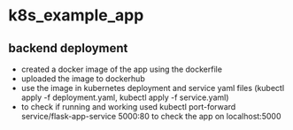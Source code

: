 # k8s_example_app
## backend deployment
  - created a docker image of the app using the dockerfile
  - uploaded the image to dockerhub
  - use the image in kubernetes deployment and service yaml files (kubectl apply -f deployment.yaml, kubectl apply -f service.yaml)
  - to check if running and working used kubectl port-forward service/flask-app-service 5000:80 to check the app on localhost:5000
